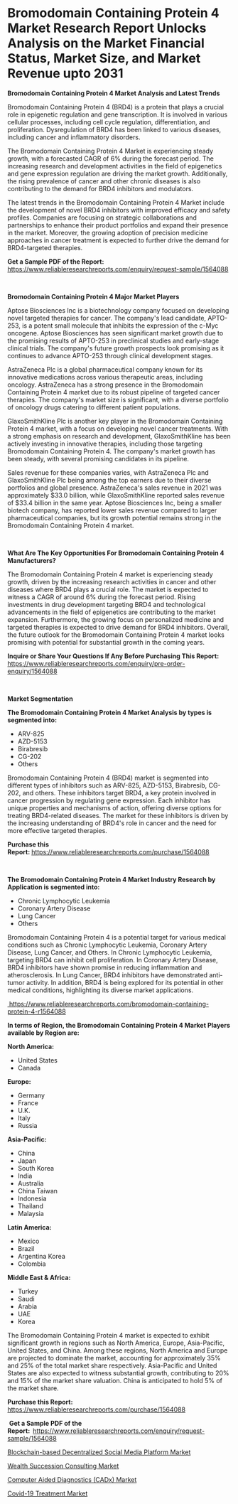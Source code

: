 <p><h1>Bromodomain Containing Protein 4 Market Research Report Unlocks Analysis on the Market Financial Status, Market Size, and Market Revenue upto 2031</h1></p><p><strong>Bromodomain Containing Protein 4 Market Analysis and Latest Trends</strong></p>
<p><p>Bromodomain Containing Protein 4 (BRD4) is a protein that plays a crucial role in epigenetic regulation and gene transcription. It is involved in various cellular processes, including cell cycle regulation, differentiation, and proliferation. Dysregulation of BRD4 has been linked to various diseases, including cancer and inflammatory disorders.</p><p>The Bromodomain Containing Protein 4 Market is experiencing steady growth, with a forecasted CAGR of 6% during the forecast period. The increasing research and development activities in the field of epigenetics and gene expression regulation are driving the market growth. Additionally, the rising prevalence of cancer and other chronic diseases is also contributing to the demand for BRD4 inhibitors and modulators.</p><p>The latest trends in the Bromodomain Containing Protein 4 Market include the development of novel BRD4 inhibitors with improved efficacy and safety profiles. Companies are focusing on strategic collaborations and partnerships to enhance their product portfolios and expand their presence in the market. Moreover, the growing adoption of precision medicine approaches in cancer treatment is expected to further drive the demand for BRD4-targeted therapies.</p></p>
<p><strong>Get a Sample PDF of the Report:&nbsp;</strong> <a href="https://www.reliableresearchreports.com/enquiry/request-sample/1564088">https://www.reliableresearchreports.com/enquiry/request-sample/1564088</a></p>
<p>&nbsp;</p>
<p><strong>Bromodomain Containing Protein 4 Major Market Players</strong></p>
<p><p>Aptose Biosciences Inc is a biotechnology company focused on developing novel targeted therapies for cancer. The company's lead candidate, APTO-253, is a potent small molecule that inhibits the expression of the c-Myc oncogene. Aptose Biosciences has seen significant market growth due to the promising results of APTO-253 in preclinical studies and early-stage clinical trials. The company's future growth prospects look promising as it continues to advance APTO-253 through clinical development stages.</p><p>AstraZeneca Plc is a global pharmaceutical company known for its innovative medications across various therapeutic areas, including oncology. AstraZeneca has a strong presence in the Bromodomain Containing Protein 4 market due to its robust pipeline of targeted cancer therapies. The company's market size is significant, with a diverse portfolio of oncology drugs catering to different patient populations.</p><p>GlaxoSmithKline Plc is another key player in the Bromodomain Containing Protein 4 market, with a focus on developing novel cancer treatments. With a strong emphasis on research and development, GlaxoSmithKline has been actively investing in innovative therapies, including those targeting Bromodomain Containing Protein 4. The company's market growth has been steady, with several promising candidates in its pipeline.</p><p>Sales revenue for these companies varies, with AstraZeneca Plc and GlaxoSmithKline Plc being among the top earners due to their diverse portfolios and global presence. AstraZeneca's sales revenue in 2021 was approximately $33.0 billion, while GlaxoSmithKline reported sales revenue of $33.4 billion in the same year. Aptose Biosciences Inc, being a smaller biotech company, has reported lower sales revenue compared to larger pharmaceutical companies, but its growth potential remains strong in the Bromodomain Containing Protein 4 market.</p></p>
<p>&nbsp;</p>
<p><strong>What Are The Key Opportunities For Bromodomain Containing Protein 4 Manufacturers?</strong></p>
<p><p>The Bromodomain Containing Protein 4 market is experiencing steady growth, driven by the increasing research activities in cancer and other diseases where BRD4 plays a crucial role. The market is expected to witness a CAGR of around 6% during the forecast period. Rising investments in drug development targeting BRD4 and technological advancements in the field of epigenetics are contributing to the market expansion. Furthermore, the growing focus on personalized medicine and targeted therapies is expected to drive demand for BRD4 inhibitors. Overall, the future outlook for the Bromodomain Containing Protein 4 market looks promising with potential for substantial growth in the coming years.</p></p>
<p><strong>Inquire or Share Your Questions If Any Before Purchasing This Report:</strong> <a href="https://www.reliableresearchreports.com/enquiry/pre-order-enquiry/1564088">https://www.reliableresearchreports.com/enquiry/pre-order-enquiry/1564088</a></p>
<p>&nbsp;</p>
<p><strong>Market Segmentation</strong></p>
<p><strong>The Bromodomain Containing Protein 4 Market Analysis by types is segmented into:</strong></p>
<p><ul><li>ARV-825</li><li>AZD-5153</li><li>Birabresib</li><li>CG-202</li><li>Others</li></ul></p>
<p><p>Bromodomain Containing Protein 4 (BRD4) market is segmented into different types of inhibitors such as ARV-825, AZD-5153, Birabresib, CG-202, and others. These inhibitors target BRD4, a key protein involved in cancer progression by regulating gene expression. Each inhibitor has unique properties and mechanisms of action, offering diverse options for treating BRD4-related diseases. The market for these inhibitors is driven by the increasing understanding of BRD4's role in cancer and the need for more effective targeted therapies.</p></p>
<p><strong>Purchase this Report:&nbsp;</strong><a href="https://www.reliableresearchreports.com/purchase/1564088">https://www.reliableresearchreports.com/purchase/1564088</a></p>
<p>&nbsp;</p>
<p><strong>The Bromodomain Containing Protein 4 Market Industry Research by Application is segmented into:</strong></p>
<p><ul><li>Chronic Lymphocytic Leukemia</li><li>Coronary Artery Disease</li><li>Lung Cancer</li><li>Others</li></ul></p>
<p><p>Bromodomain Containing Protein 4 is a potential target for various medical conditions such as Chronic Lymphocytic Leukemia, Coronary Artery Disease, Lung Cancer, and Others. In Chronic Lymphocytic Leukemia, targeting BRD4 can inhibit cell proliferation. In Coronary Artery Disease, BRD4 inhibitors have shown promise in reducing inflammation and atherosclerosis. In Lung Cancer, BRD4 inhibitors have demonstrated anti-tumor activity. In addition, BRD4 is being explored for its potential in other medical conditions, highlighting its diverse market applications.</p></p>
<p><a href="https://www.reliableresearchreports.com/bromodomain-containing-protein-4-r1564088">&nbsp;https://www.reliableresearchreports.com/bromodomain-containing-protein-4-r1564088</a></p>
<p><strong>In terms of Region, the Bromodomain Containing Protein 4 Market Players available by Region are:</strong></p>
<p>
    <p> <strong> North America: </strong>
        <ul>
            <li>United States</li>
            <li>Canada</li>
        </ul>
        </p> 
    <p> <strong> Europe: </strong>
        <ul>
            <li>Germany</li>
            <li>France</li>
            <li>U.K.</li>
            <li>Italy</li>
            <li>Russia</li>
        </ul>
        </p> 
    <p> <strong> Asia-Pacific: </strong>
        <ul>
            <li>China</li>
            <li>Japan</li>
            <li>South Korea</li>
            <li>India</li>
            <li>Australia</li>
            <li>China Taiwan</li>
            <li>Indonesia</li>
            <li>Thailand</li>
            <li>Malaysia</li>
        </ul>
        </p> 
    <p> <strong> Latin America: </strong>
        <ul>
            <li>Mexico</li>
            <li>Brazil</li>
            <li>Argentina Korea</li>
            <li>Colombia</li>
        </ul>
        </p> 
    <p> <strong> Middle East & Africa: </strong>
        <ul>
            <li>Turkey</li>
            <li>Saudi</li>
            <li>Arabia</li>
            <li>UAE</li>
            <li>Korea</li>
        </ul>
    </p>
    </p>
<p><p>The Bromodomain Containing Protein 4 market is expected to exhibit significant growth in regions such as North America, Europe, Asia-Pacific, United States, and China. Among these regions, North America and Europe are projected to dominate the market, accounting for approximately 35% and 25% of the total market share respectively. Asia-Pacific and United States are also expected to witness substantial growth, contributing to 20% and 15% of the market share valuation. China is anticipated to hold 5% of the market share.</p></p>
<p><strong>Purchase this Report: </strong><a href="https://www.reliableresearchreports.com/purchase/1564088">https://www.reliableresearchreports.com/purchase/1564088</a></p>
<p>&nbsp;<strong>Get a Sample PDF of the Report:&nbsp;&nbsp;</strong><a href="https://www.reliableresearchreports.com/enquiry/request-sample/1564088">https://www.reliableresearchreports.com/enquiry/request-sample/1564088</a></p>
<p><strong></strong></p>
<p><p><a href="https://medium.com/@anne.mitchell45476/blockchain-based-decentralized-social-media-platform-market-size-cagr-trends-2024-2030-564920de6d81">Blockchain-based Decentralized Social Media Platform Market</a></p><p><a href="https://medium.com/@jake.welch08857/wealth-succession-consulting-nbsp-market-focuses-on-market-share-size-and-projected-forecast-till-8840a3e83b6b">Wealth Succession Consulting Market</a></p><p><a href="https://www.linkedin.com/pulse/computer-aided-diagnostics-cadx-market-research-report-oqdte">Computer Aided Diagnostics (CADx) Market</a></p><p><a href="https://www.linkedin.com/pulse/covid-19-treatment-market-size-growing-forecasted-period-crwse">Covid-19 Treatment Market</a></p></p>